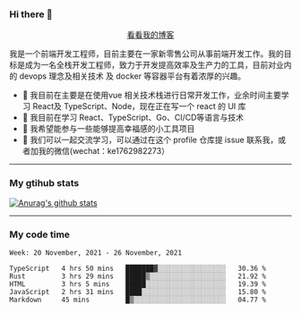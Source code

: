 ### Hi there 👋

<p align="center">
  <a href="https://real-jacket.github.io/">看看我的博客</a>
</p>

我是一个前端开发工程师，目前主要在一家新零售公司从事前端开发工作。我的目标是成为一名全栈开发工程师，致力于开发提高效率及生产力的工具，目前对业内的 devops 理念及相关技术 及 docker 等容器平台有着浓厚的兴趣。

- 🔭 我目前在主要是在使用vue 相关技术栈进行日常开发工作，业余时间主要学习 React及 TypeScript、Node，现在正在写一个 react 的 UI 库 
- 🌱 我目前在学习 React、TypeScript、Go、CI/CD等语言与技术
- 👯 我希望能参与一些能够提高幸福感的小工具项目
- 💬 我们可以一起交流学习，可以通过在这个 profile 仓库提 issue 联系我，或者加我的微信(wechat：ke1762982273）

***

### My gtihub stats

[![Anurag's github stats](https://github-readme-stats.vercel.app/api?username=real-jacket)](https://github.com/anuraghazra/github-readme-stats)

***

### My code time

<!--START_SECTION:waka-->
```text
Week: 20 November, 2021 - 26 November, 2021

TypeScript   4 hrs 50 mins   ███████▓░░░░░░░░░░░░░░░░░   30.36 % 
Rust         3 hrs 29 mins   █████▒░░░░░░░░░░░░░░░░░░░   21.92 % 
HTML         3 hrs 5 mins    █████░░░░░░░░░░░░░░░░░░░░   19.39 % 
JavaScript   2 hrs 31 mins   ████░░░░░░░░░░░░░░░░░░░░░   15.80 % 
Markdown     45 mins         █▒░░░░░░░░░░░░░░░░░░░░░░░   04.77 % 
```
<!--END_SECTION:waka-->
